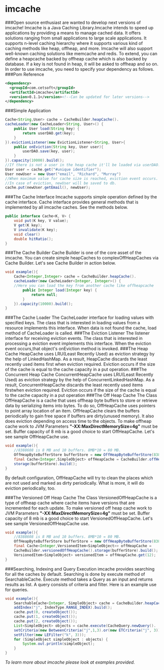 imcache
=======
###Open source enthusiast are wanted to develop next versions of imcache!
Imcache is a Java Caching Library.Imcache intends to speed up applications by providing a means to manage cached data. It offers solutions ranging from small applications to large scale applications. It supports n-level caching hierarchy where it supports various kind of caching methods like heap, offheap, and more. Imcache will also support well-known caching solutions like memcache and redis. To extend, you can define a heapcache backed by offheap cache which is also backed by database. If a key is not found in heap, it will be asked to offheap and so on. In order to use imcache, you need to specify your dependency as follows.
###Pom Reference
```xml
<dependency>
  <groupId>com.cetsoft</groupId>
  <artifactId>imcache</artifactId>
  <version>0.1.1</version><!--Can be updated for later versions-->
</dependency>
```
###Simple Application
```java
Cache<String,User> cache = CacheBuilder.heapCache().
cacheLoader(new CacheLoader<String, User>() {
    public User load(String key) {
        return userDAO.get(key);
    }
}).evictionListener(new EvictionListener<String, User>{
    public onEviction(String key, User user){
        userDAO.save(key, user);
    }
}).capacity(10000).build();
//If there is not a user in the heap cache it'll be loaded via userDAO.
User user = cache.get("#unique identifier"); 
User newUser = new User("email", "Richard", "Murray")
//When maximum value for cache size is reached, eviction event occurs.
//In case of eviction, newUser will be saved to db.
cache.put(newUser.getEmail(), newUser);
```
###The Cache Interface
Imcache supports simple operation defined by the cache interface. Cache interface provides general methods that is implemented by all imcache caches. See the methods below.
```java
public interface Cache<K, V> {
    void put(K key, V value);
    V get(K key);
    V invalidate(K key);
    void clear()
    double hitRatio();
}
```
###The Cache Builder
Cache Builder is one of the core asset of the imcache. You can create simple heapCaches to complexOffHeapCaches via 
Cache Builder. Let's see Cache Builder in action below.
```java
void example(){
    Cache<Integer,Integer> cache = CacheBuilder.heapCache().
    cacheLoader(new CacheLoader<Integer, Integer>() {
  	//Here you can load the key from another cache like offheapcache
        public Integer load(Integer key) {
            return null;
        }
    }).capacity(10000).build(); 
}
```
###The Cache Loader
The CacheLoader interface for loading values with specified keys. The class that is interested in loading values 
from a resource implements this interface. When data is not found the cache, load method of CacheLoader is called.
###The Eviction Listener
The listener interface for receiving eviction events. The class that is interested in processing a eviction event
implements this interface. When the eviction event occurs,that object's onEviction method is invoked.
###The Heap Cache
HeapCache uses LRU(Least Recently Used) as eviction strategy by the help of LinkedHashMap. As a result, 
HeapCache discards the least recently used items first when eviction required. Eviction occurs if the size of
the cache is equal to the cache capacity in a put operation.
###The Concurrent Heap Cache
ConcurrentHeapCache uses LRU(Least Recently Used) as eviction strategy by the help of ConcurrentLinkedHashMap. 
As a result, ConcurrentHeapCache discards the least recently used items firstwhen eviction required.
Eviction occurs if the size of the cache is equal to the cache capacity in a put operation
###The Off Heap Cache
The Class OffHeapCache is a cache that uses offheap byte buffers to store or retrieve data by serializing
items into bytes. To do so, OffHeapCache uses pointers to point array location of an item. OffHeapCache clears
the buffers periodically to gain free space if buffers are dirty(unused memory). It also does eviction depending on
access time to the objects.
To make offheap cache work to JVM Parameters <b>"-XX:MaxDirectMemorySize=4g"</b> must be set. Buffer capacity of 8 mb 
is a good choice to start OffHeapCache. Let's see sample OffHeapCache use.
```java
void example(){
    //8388608 is 8 MB and 10 buffers. 8MB*10 = 80 MB.
    OffHeapByteBufferStore bufferStore = new OffHeapByteBufferStore(8388608, 10);
    final Cache<Integer,SimpleObject> offHeapCache = CacheBuilder.offHeapCache().
    storage(bufferStore).build();
}
```
By default configuration, OffHeapCache will try to clean the places which are not used and marked as 
dirty periodically. What is more, it will do eviction periodically, too.

###The Versioned Off Heap Cache
The Class VersionedOffHeapCache is a type of offheap cache where cache items have versions that are incremented for each update.
To make versioned off heap cache work to JVM Parameters <b>"-XX:MaxDirectMemorySize=4g"</b> must be set. Buffer capacity of 8 mb 
is a good choice to start VersionedOffHeapCache. Let's see sample VersionedOffHeapCache use.
```java
void example(){
    //8388608 is 8 MB and 10 buffers. 8MB*10 = 80 MB.
    OffHeapByteBufferStore bufferStore = new OffHeapByteBufferStore(8388608, 10);
    final Cache<Integer,VersionedItem<SimpleObject>> offHeapCache = 
    CacheBuilder.versionedOffHeapCache().storage(bufferStore).build();
    VersionedItem<SimpleObject> versionedItem = offHeapCache.get(12);
}
```

###Searching, Indexing and Query Execution
imcache provides searching for all the caches by default. Searching is done by execute method of SearchableCache.
Execute method takes a Query as an input and returns results as list. A query consists of criteria and filter. Here
is an example use for queries.
```java
void example(){
    SearchableCache<Integer, SimpleObject> cache = CacheBuilder.heapCache().
    addIndex("j", IndexType.RANGE_INDEX).build();
    cache.put(0, createObject());
    cache.put(1, createObject());
    cache.put(2, createObject());
    List<SimpleObject> objects = cache.execute(CacheQuery.newQuery().
    setCriteria(new BetweenCriteria("j",1,3).or(new ETCriteria("j", 3))).
    setFilter(new LEFilter("k", 3)));
    for (SimpleObject simpleObject : objects) {
        System.out.println(simpleObject);
    }
}
```

<i>To learn more about imcache please look at examples provided.</i>

